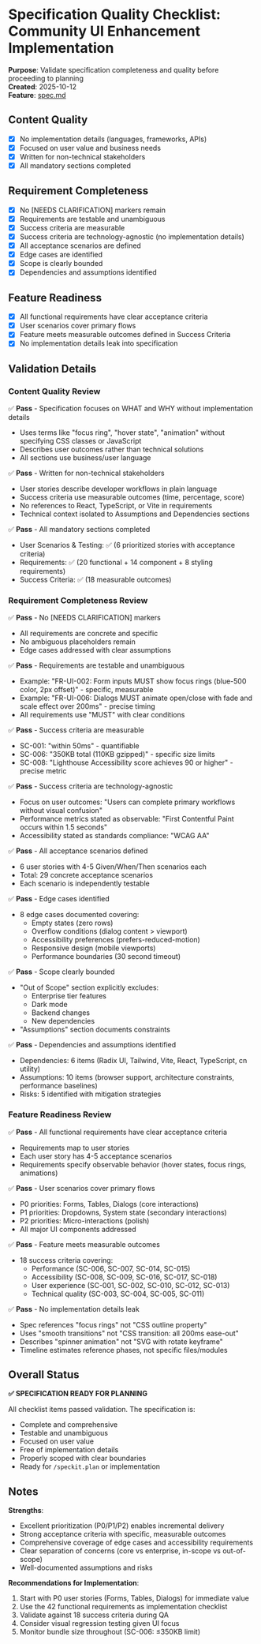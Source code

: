 # Specification Quality Checklist: Community UI Enhancement Implementation

**Purpose**: Validate specification completeness and quality before proceeding to planning  
**Created**: 2025-10-12  
**Feature**: [spec.md](../spec.md)

## Content Quality

- [x] No implementation details (languages, frameworks, APIs)
- [x] Focused on user value and business needs
- [x] Written for non-technical stakeholders
- [x] All mandatory sections completed

## Requirement Completeness

- [x] No [NEEDS CLARIFICATION] markers remain
- [x] Requirements are testable and unambiguous
- [x] Success criteria are measurable
- [x] Success criteria are technology-agnostic (no implementation details)
- [x] All acceptance scenarios are defined
- [x] Edge cases are identified
- [x] Scope is clearly bounded
- [x] Dependencies and assumptions identified

## Feature Readiness

- [x] All functional requirements have clear acceptance criteria
- [x] User scenarios cover primary flows
- [x] Feature meets measurable outcomes defined in Success Criteria
- [x] No implementation details leak into specification

## Validation Details

### Content Quality Review
✅ **Pass** - Specification focuses on WHAT and WHY without implementation details
- Uses terms like "focus ring", "hover state", "animation" without specifying CSS classes or JavaScript
- Describes user outcomes rather than technical solutions
- All sections use business/user language

✅ **Pass** - Written for non-technical stakeholders
- User stories describe developer workflows in plain language
- Success criteria use measurable outcomes (time, percentage, score)
- No references to React, TypeScript, or Vite in requirements
- Technical context isolated to Assumptions and Dependencies sections

✅ **Pass** - All mandatory sections completed
- User Scenarios & Testing: ✅ (6 prioritized stories with acceptance criteria)
- Requirements: ✅ (20 functional + 14 component + 8 styling requirements)
- Success Criteria: ✅ (18 measurable outcomes)

### Requirement Completeness Review
✅ **Pass** - No [NEEDS CLARIFICATION] markers
- All requirements are concrete and specific
- No ambiguous placeholders remain
- Edge cases addressed with clear assumptions

✅ **Pass** - Requirements are testable and unambiguous
- Example: "FR-UI-002: Form inputs MUST show focus rings (blue-500 color, 2px offset)" - specific, measurable
- Example: "FR-UI-006: Dialogs MUST animate open/close with fade and scale effect over 200ms" - precise timing
- All requirements use "MUST" with clear conditions

✅ **Pass** - Success criteria are measurable
- SC-001: "within 50ms" - quantifiable
- SC-006: "350KB total (110KB gzipped)" - specific size limits
- SC-008: "Lighthouse Accessibility score achieves 90 or higher" - precise metric

✅ **Pass** - Success criteria are technology-agnostic
- Focus on user outcomes: "Users can complete primary workflows without visual confusion"
- Performance metrics stated as observable: "First Contentful Paint occurs within 1.5 seconds"
- Accessibility stated as standards compliance: "WCAG AA"

✅ **Pass** - All acceptance scenarios defined
- 6 user stories with 4-5 Given/When/Then scenarios each
- Total: 29 concrete acceptance scenarios
- Each scenario is independently testable

✅ **Pass** - Edge cases identified
- 8 edge cases documented covering:
  - Empty states (zero rows)
  - Overflow conditions (dialog content > viewport)
  - Accessibility preferences (prefers-reduced-motion)
  - Responsive design (mobile viewports)
  - Performance boundaries (30 second timeout)

✅ **Pass** - Scope clearly bounded
- "Out of Scope" section explicitly excludes:
  - Enterprise tier features
  - Dark mode
  - Backend changes
  - New dependencies
- "Assumptions" section documents constraints

✅ **Pass** - Dependencies and assumptions identified
- Dependencies: 6 items (Radix UI, Tailwind, Vite, React, TypeScript, cn utility)
- Assumptions: 10 items (browser support, architecture constraints, performance baselines)
- Risks: 5 identified with mitigation strategies

### Feature Readiness Review
✅ **Pass** - All functional requirements have clear acceptance criteria
- Requirements map to user stories
- Each user story has 4-5 acceptance scenarios
- Requirements specify observable behavior (hover states, focus rings, animations)

✅ **Pass** - User scenarios cover primary flows
- P0 priorities: Forms, Tables, Dialogs (core interactions)
- P1 priorities: Dropdowns, System state (secondary interactions)
- P2 priorities: Micro-interactions (polish)
- All major UI components addressed

✅ **Pass** - Feature meets measurable outcomes
- 18 success criteria covering:
  - Performance (SC-006, SC-007, SC-014, SC-015)
  - Accessibility (SC-008, SC-009, SC-016, SC-017, SC-018)
  - User experience (SC-001, SC-002, SC-010, SC-012, SC-013)
  - Technical quality (SC-003, SC-004, SC-005, SC-011)

✅ **Pass** - No implementation details leak
- Spec references "focus rings" not "CSS outline property"
- Uses "smooth transitions" not "CSS transition: all 200ms ease-out"
- Describes "spinner animation" not "SVG with rotate keyframe"
- Timeline estimates reference phases, not specific files/modules

## Overall Status

**✅ SPECIFICATION READY FOR PLANNING**

All checklist items passed validation. The specification is:
- Complete and comprehensive
- Testable and unambiguous
- Focused on user value
- Free of implementation details
- Properly scoped with clear boundaries
- Ready for `/speckit.plan` or implementation

## Notes

**Strengths**:
- Excellent prioritization (P0/P1/P2) enables incremental delivery
- Strong acceptance criteria with specific, measurable outcomes
- Comprehensive coverage of edge cases and accessibility requirements
- Clear separation of concerns (core vs enterprise, in-scope vs out-of-scope)
- Well-documented assumptions and risks

**Recommendations for Implementation**:
1. Start with P0 user stories (Forms, Tables, Dialogs) for immediate value
2. Use the 42 functional requirements as implementation checklist
3. Validate against 18 success criteria during QA
4. Consider visual regression testing given UI focus
5. Monitor bundle size throughout (SC-006: ≤350KB limit)
